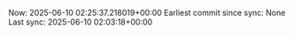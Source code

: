 Now: 2025-06-10 02:25:37.218019+00:00 Earliest commit since sync: None Last sync: 2025-06-10 02:03:18+00:00
